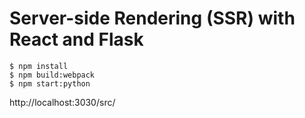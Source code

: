 # Server-side Rendering (SSR) with React and Flask 


```
$ npm install 
$ npm build:webpack
$ npm start:python
```

http://localhost:3030/src/